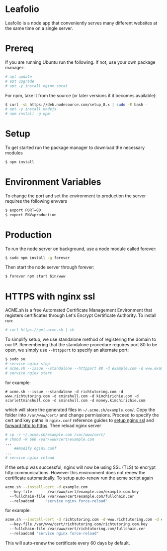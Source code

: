 # Leafolio

Leafolio is a node app that conveniently serves many different websites at the same time on a single server.

# Prereq

If you are running Ubuntu run the following. If not, use your own package manager:

```sh
# apt update
# apt upgrade
# apt -y install nginx socat
```

For npm, take it from the source (or later versions if it becomes available):

```sh
$ curl -sL https://deb.nodesource.com/setup_8.x | sudo -E bash -
# apt -y install nodejs
# npm install -g npm
```

# Setup

To get started run the package manager to download the necessary modules

```sh
$ npm install
```

# Environment Variables

To change the port and set the environment to production the server requires the following envvars

```sh
$ export PORT=80
$ export ENV=production
```

# Production

To run the node server on background, use a node module called forever:

```sh
$ sudo npm install -g forever
```

Then start the node server through forever:

```sh
$ forever npm start bin/www
```

# HTTPS with nginx ssl


ACME.sh is a free Automated Certificate Management Environment that registers certificates through Let's Encrypt Certificate Authority. To install run:

```sh
# curl https://get.acme.sh | sh
```


To simplify setup, we use standalone method of registering the domain to our IP. Remembering that the standalone procedure requires port 80 to be open, we simply use `--httpport` to specify an alternate port:

```sh
$ sudo su
# service nginx stop
# acme.sh --issue --standalone --httpport 88 -d example.com -d www.example.com
# service nginx start
```

for example:

```
# acme.sh --issue --standalone -d richtutoring.com -d www.richtutoring.com -d cminshull.com -d kimchirichie.com -d scarlettminshull.com -d sminshull.com -d money.kimchirichie.com
```

which will store the generated files in `~/.acme.sh/example.com/`. Copy the folder into `/var/www/cert/` and change permissions. Proceed to specify the cert and key paths in `nginx.conf` reference guides to [setup nginx ssl](http://nginx.org/en/docs/http/configuring_https_servers.html) and [forward http to https](https://www.bjornjohansen.no/redirect-to-https-with-nginx). Then reload nginx server

```sh
# cp -r ~/.acme.sh/example.com /var/www/cert/
# chmod -R 660 /var/www/cert/example.com
...
    ##modify nginx.conf
...
# service nginx reload
```

if the setup was successful, nginx will now be using SSL (TLS) to encrypt http communications. However this environment does not renew the certificate automatically. To setup auto-renew run the acme script again

```sh
acme.sh --install-cert -d example.com
  --key-file       /var/www/cert/example.com/example.com.key
  --fullchain-file /var/www/cert/example.com/fullchain.cer
  --reloadcmd     "service nginx force-reload"
```

for example:

```sh
acme.sh --install-cert -d richtutoring.com -d www.richtutoring.com -d cminshull.com -d kimchirichie.com -d scarlettminshull.com -d sminshull.com -d money.kimchirichie.com
  --key-file /var/www/cert/richtutoring.com/richtutoring.com.key
  --fullchain-file /var/www/cert/richtutoring.com/fullchain.cer
  --reloadcmd "service nginx force-reload"
```

This will auto-renew the certificate every 60 days by default.
